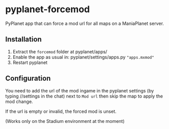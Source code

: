 # pyplanet-forcemod
PyPlanet app that can force a mod url for all maps on a ManiaPlanet server.

## Installation
1. Extract the `forcemod` folder at pyplanet/apps/
2. Enable the app as usual in: pyplanet/settings/apps.py
```"apps.mxmod"```
3. Restart pyplanet

## Configuration
You need to add the url of the mod ingame in the pyplanet settings (by typing //settings in the chat) next to `Mod url` then skip the map to apply the mod change.

If the url is empty or invalid, the forced mod is unset.

(Works only on the Stadium environment at the moment)